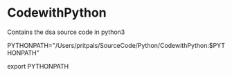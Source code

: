 # CodewithPython
Contains the dsa source code in python3 

PYTHONPATH="/Users/pritpals/SourceCode/Python/CodewithPython:$PYTHONPATH"

export PYTHONPATH

